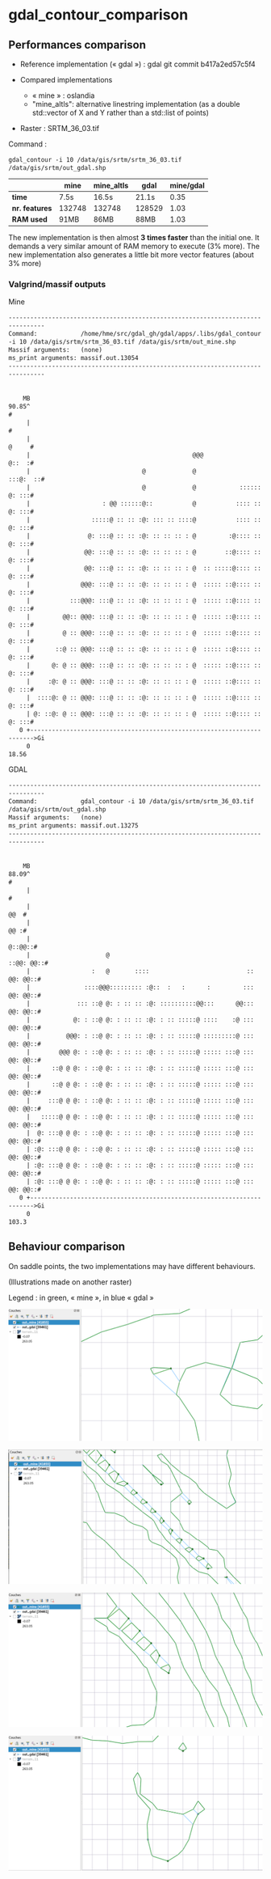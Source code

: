 # gdal_contour_comparison

## Performances comparison

* Reference implementation (« gdal ») : gdal git commit b417a2ed57c5f4

* Compared implementations
  * « mine » : oslandia
  * "mine_altls": alternative linestring implementation (as a double std::vector of X and Y rather than a std::list of points)

* Raster : SRTM_36_03.tif

Command : 

```
gdal_contour -i 10 /data/gis/srtm/srtm_36_03.tif /data/gis/srtm/out_gdal.shp
```
      
|                  | mine   | mine_altls | gdal   | mine/gdal |
|------------------|--------|------------|--------|-----------|
| **time**         | 7.5s   | 16.5s      | 21.1s  | 0.35      |
| **nr. features** | 132748 | 132748     | 128529 | 1.03      |
| **RAM used**     | 91MB   | 86MB       | 88MB   | 1.03      |


The new implementation is then almost **3 times faster** than the initial one. It demands a very similar amount of RAM memory to execute (3% more).
The new implementation also generates a little bit more vector features (about 3% more)

### Valgrind/massif outputs

Mine
```
--------------------------------------------------------------------------------
Command:            /home/hme/src/gdal_gh/gdal/apps/.libs/gdal_contour -i 10 /data/gis/srtm/srtm_36_03.tif /data/gis/srtm/out_mine.shp
Massif arguments:   (none)
ms_print arguments: massif.out.13054
--------------------------------------------------------------------------------


    MB
90.85^                                                                       #
     |                                                                       #
     |                                                                 @     #
     |                                             @@@                 @::  :#
     |                               @             @                :::@:  ::#
     |                               @             @            :::::: @: :::#
     |                    : @@ ::::::@::           @           :::: :: @: :::#
     |                 :::::@ :: :: :@: ::: :: ::::@           :::: :: @: :::#
     |                @: :::@ :: :: :@: :: :: :: : @         :@:::: :: @: :::#
     |               @@: :::@ :: :: :@: :: :: :: : @        ::@:::: :: @: :::#
     |               @@: :::@ :: :: :@: :: :: :: : @  :: :::::@:::: :: @: :::#
     |              @@@: :::@ :: :: :@: :: :: :: : @  ::::: ::@:::: :: @: :::#
     |           :::@@@: :::@ :: :: :@: :: :: :: : @  ::::: ::@:::: :: @: :::#
     |         @@:: @@@: :::@ :: :: :@: :: :: :: : @  ::::: ::@:::: :: @: :::#
     |         @ :: @@@: :::@ :: :: :@: :: :: :: : @  ::::: ::@:::: :: @: :::#
     |       ::@ :: @@@: :::@ :: :: :@: :: :: :: : @  ::::: ::@:::: :: @: :::#
     |      @: @ :: @@@: :::@ :: :: :@: :: :: :: : @  ::::: ::@:::: :: @: :::#
     |     :@: @ :: @@@: :::@ :: :: :@: :: :: :: : @  ::::: ::@:::: :: @: :::#
     |  ::::@: @ :: @@@: :::@ :: :: :@: :: :: :: : @  ::::: ::@:::: :: @: :::#
     | @: ::@: @ :: @@@: :::@ :: :: :@: :: :: :: : @  ::::: ::@:::: :: @: :::#
   0 +----------------------------------------------------------------------->Gi
     0                                                                   18.56
```

GDAL
```
--------------------------------------------------------------------------------
Command:            gdal_contour -i 10 /data/gis/srtm/srtm_36_03.tif /data/gis/srtm/out_gdal.shp
Massif arguments:   (none)
ms_print arguments: massif.out.13275
--------------------------------------------------------------------------------


    MB
88.09^                                                                       #
     |                                                                       #
     |                                                                   @@  #
     |                                                                   @@ :#
     |                                                                @::@@::#
     |                     @                                       ::@@: @@::#
     |                 :   @       ::::                           :: @@: @@::#
     |               ::::@@@::::::::: :@::  :   :      :         ::: @@: @@::#
     |             ::: ::@ @: : :: :: :@: ::::::::::@@:::      @@::: @@: @@::#
     |            @: : ::@ @: : :: :: :@: : :: :::::@ ::::    :@ ::: @@: @@::#
     |          @@@: : ::@ @: : :: :: :@: : :: :::::@ :::::::::@ ::: @@: @@::#
     |        @@@ @: : ::@ @: : :: :: :@: : :: :::::@ ::::: :::@ ::: @@: @@::#
     |      ::@ @ @: : ::@ @: : :: :: :@: : :: :::::@ ::::: :::@ ::: @@: @@::#
     |      ::@ @ @: : ::@ @: : :: :: :@: : :: :::::@ ::::: :::@ ::: @@: @@::#
     |     :::@ @ @: : ::@ @: : :: :: :@: : :: :::::@ ::::: :::@ ::: @@: @@::#
     |   :::::@ @ @: : ::@ @: : :: :: :@: : :: :::::@ ::::: :::@ ::: @@: @@::#
     |  @: :::@ @ @: : ::@ @: : :: :: :@: : :: :::::@ ::::: :::@ ::: @@: @@::#
     | :@: :::@ @ @: : ::@ @: : :: :: :@: : :: :::::@ ::::: :::@ ::: @@: @@::#
     | :@: :::@ @ @: : ::@ @: : :: :: :@: : :: :::::@ ::::: :::@ ::: @@: @@::#
     | :@: :::@ @ @: : ::@ @: : :: :: :@: : :: :::::@ ::::: :::@ ::: @@: @@::#
   0 +----------------------------------------------------------------------->Gi
     0                                                                   103.3
```

## Behaviour comparison

On saddle points, the two implementations may have different behaviours.

(Illustrations made on another raster)

Legend : in green, « mine », in blue « gdal »

![cmp1](images/comparison_1.png)

![cmp2](images/comparison_2.png)

![cmp3](images/comparison_3.png)

![cmp4](images/comparison_4.png)

